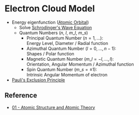 # Electron Cloud Model

* Energy eigenfunction ([Atomic Orbital](../Atomic%20Orbital.md))
  * Solve [Schrodinger's Wave Equation](../../../../../Physics/Quantum%20Mechanics/Schrodinger's%20Wave%20Equation.md)
  * Quantum Numbers ($n$, $l$, $m\_{l}$, $m\_{s}$)
    * Principal Quantum Number ($n=1,\dots$):  
      Energy Level, Diameter / Radial function
    * Azimuthal Quantum Number ($l=0,\dots,n-1$):  
      Shapes / Polar function
    * Magnetic Quantum Number ($m\_{l}=-l,\dots,l$):  
      Orientation, Angular Momentum / Azimuthal function
    * Spin Quantum Number ($m\_{s}=\pm1$):  
      Intrinsic Angular Momentum of electron
* [Pauli's Exclusion Principle](../../../../../Physics/Quantum%20Mechanics/Pauli's%20Exclusion%20Principle.md)

## Reference

* [01 - Atomic Structure and Atomic Theory](../../../../../../00%20-%20Summary/SCCH105%20-%20General%20Chemistry/01%20-%20Atomic%20Structure%20and%20Atomic%20Theory.md)
